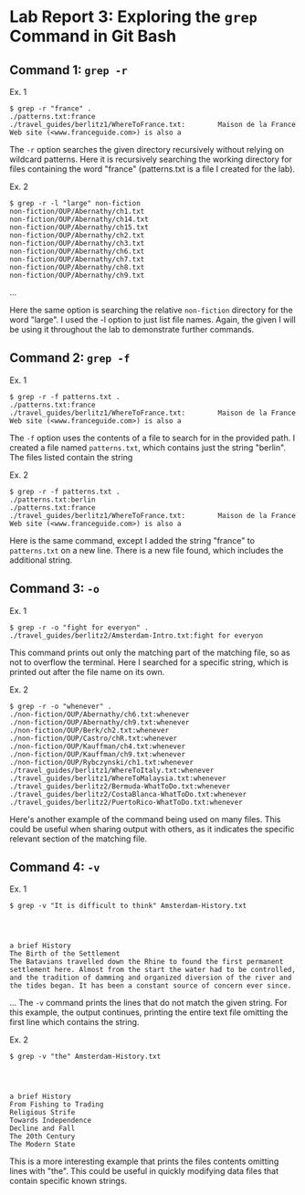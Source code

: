 # Lab Report 3: Exploring the `grep` Command in Git Bash

## Command 1: `grep -r`
Ex. 1
```
$ grep -r "france" .
./patterns.txt:france
./travel_guides/berlitz1/WhereToFrance.txt:        Maison de la France Web site (<www.franceguide.com>) is also a 
```
The `-r` option searches the given directory recursively without relying on wildcard patterns. Here it is recursively searching the working directory for files containing the word "france" (patterns.txt is a file I created for the lab).

Ex. 2
```
$ grep -r -l "large" non-fiction
non-fiction/OUP/Abernathy/ch1.txt
non-fiction/OUP/Abernathy/ch14.txt
non-fiction/OUP/Abernathy/ch15.txt
non-fiction/OUP/Abernathy/ch2.txt
non-fiction/OUP/Abernathy/ch3.txt
non-fiction/OUP/Abernathy/ch6.txt
non-fiction/OUP/Abernathy/ch7.txt
non-fiction/OUP/Abernathy/ch8.txt
non-fiction/OUP/Abernathy/ch9.txt
```
...

Here the same option is searching the relative `non-fiction` directory for the word "large". I used the -l option to just list file names. Again, the given I will be using it throughout the lab to demonstrate further commands.

## Command 2: `grep -f`
Ex. 1
```
$ grep -r -f patterns.txt .
./patterns.txt:france
./travel_guides/berlitz1/WhereToFrance.txt:        Maison de la France Web site (<www.franceguide.com>) is also a
```
The `-f` option uses the contents of a file to search for in the provided path. I created a file named `patterns.txt`, which contains just the string "berlin". The files listed contain the string

Ex. 2
```
$ grep -r -f patterns.txt .
./patterns.txt:berlin
./patterns.txt:france
./travel_guides/berlitz1/WhereToFrance.txt:        Maison de la France Web site (<www.franceguide.com>) is also a
```
Here is the same command, except I added the string "france" to `patterns.txt` on a new line. There is a new file found, which includes the additional string.

## Command 3: `-o`
Ex. 1
```
$ grep -r -o "fight for everyon" .
./travel_guides/berlitz2/Amsterdam-Intro.txt:fight for everyon
```
This command prints out only the matching part of the matching file, so as not to overflow the terminal. Here I searched for a specific string, which is printed out after the file name on its own. 

Ex. 2
```
$ grep -r -o "whenever" .
./non-fiction/OUP/Abernathy/ch6.txt:whenever
./non-fiction/OUP/Abernathy/ch9.txt:whenever
./non-fiction/OUP/Berk/ch2.txt:whenever
./non-fiction/OUP/Castro/chR.txt:whenever
./non-fiction/OUP/Kauffman/ch4.txt:whenever
./non-fiction/OUP/Kauffman/ch9.txt:whenever
./non-fiction/OUP/Rybczynski/ch1.txt:whenever
./travel_guides/berlitz1/WhereToItaly.txt:whenever
./travel_guides/berlitz1/WhereToMalaysia.txt:whenever
./travel_guides/berlitz2/Bermuda-WhatToDo.txt:whenever
./travel_guides/berlitz2/CostaBlanca-WhatToDo.txt:whenever
./travel_guides/berlitz2/PuertoRico-WhatToDo.txt:whenever
```
Here's another example of the command being used on many files. This could be useful when sharing output with others, as it indicates the specific relevant section of the matching file. 

## Command 4: `-v`
Ex. 1
```
$ grep -v "It is difficult to think" Amsterdam-History.txt




a brief History
The Birth of the Settlement
The Batavians travelled down the Rhine to found the first permanent settlement here. Almost from the start the water had to be controlled, and the tradition of damming and organized diversion of the river and the tides began. It has been a constant source of concern ever since.
```
...
The `-v` command prints the lines that do not match the given string. For this example, the output continues, printing the entire text file omitting the first line which contains the string.

Ex. 2
```
$ grep -v "the" Amsterdam-History.txt




a brief History
From Fishing to Trading
Religious Strife
Towards Independence
Decline and Fall
The 20th Century
The Modern State
```
This is a more interesting example that prints the files contents omitting lines with "the". This could be useful in quickly modifying data files that contain specific known strings. 
